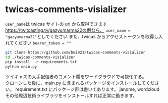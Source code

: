 # twicas-comments-visializer

`user_name`は
twicas サイトの url から取得できます
https://twitcasting.tv/gazyumarma22の例なら、
`user_name = "gazyumarma22"`としてください
また、twicas からアクセストークンを取得し入れてください
`bearer_token = ""`

```bash
git clone https://github.com/bmi921/twicas-comments-visializer
cd ./twicas-comments-visializer
pip install　-r requirements.txt
python main.py
```

ツイキャスの大手配信者のコメント欄をワードクラウドで可視化する。  
クローンした後に、main.py に含まれるパッケージをインストールしてください。
requirement.txt にパッケージ群は書いてあります。
janome, wordcloud その他周辺技術ライブラリをインストールすれば正常に動きます。

